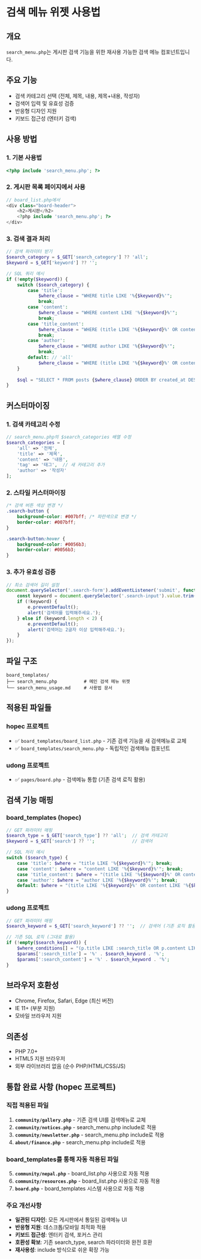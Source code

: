 # 검색 메뉴 위젯 사용법

## 개요
`search_menu.php`는 게시판 검색 기능을 위한 재사용 가능한 검색 메뉴 컴포넌트입니다.

## 주요 기능
- 검색 카테고리 선택 (전체, 제목, 내용, 제목+내용, 작성자)
- 검색어 입력 및 유효성 검증
- 반응형 디자인 지원
- 키보드 접근성 (엔터키 검색)

## 사용 방법

### 1. 기본 사용법
```php
<?php include 'search_menu.php'; ?>
```

### 2. 게시판 목록 페이지에서 사용
```php
// board_list.php에서
<div class="board-header">
    <h2>게시판</h2>
    <?php include 'search_menu.php'; ?>
</div>
```

### 3. 검색 결과 처리
```php
// 검색 파라미터 받기
$search_category = $_GET['search_category'] ?? 'all';
$keyword = $_GET['keyword'] ?? '';

// SQL 쿼리 예시
if (!empty($keyword)) {
    switch ($search_category) {
        case 'title':
            $where_clause = "WHERE title LIKE '%{$keyword}%'";
            break;
        case 'content':
            $where_clause = "WHERE content LIKE '%{$keyword}%'";
            break;
        case 'title_content':
            $where_clause = "WHERE (title LIKE '%{$keyword}%' OR content LIKE '%{$keyword}%')";
            break;
        case 'author':
            $where_clause = "WHERE author LIKE '%{$keyword}%'";
            break;
        default: // 'all'
            $where_clause = "WHERE (title LIKE '%{$keyword}%' OR content LIKE '%{$keyword}%' OR author LIKE '%{$keyword}%')";
    }
    
    $sql = "SELECT * FROM posts {$where_clause} ORDER BY created_at DESC";
}
```

## 커스터마이징

### 1. 검색 카테고리 수정
```php
// search_menu.php의 $search_categories 배열 수정
$search_categories = [
    'all' => '전체',
    'title' => '제목',
    'content' => '내용',
    'tag' => '태그',  // 새 카테고리 추가
    'author' => '작성자'
];
```

### 2. 스타일 커스터마이징
```css
/* 검색 버튼 색상 변경 */
.search-button {
    background-color: #007bff; /* 파란색으로 변경 */
    border-color: #007bff;
}

.search-button:hover {
    background-color: #0056b3;
    border-color: #0056b3;
}
```

### 3. 추가 유효성 검증
```javascript
// 최소 검색어 길이 설정
document.querySelector('.search-form').addEventListener('submit', function(e) {
    const keyword = document.querySelector('.search-input').value.trim();
    if (!keyword) {
        e.preventDefault();
        alert('검색어를 입력해주세요.');
    } else if (keyword.length < 2) {
        e.preventDefault();
        alert('검색어는 2글자 이상 입력해주세요.');
    }
});
```

## 파일 구조
```
board_templates/
├── search_menu.php          # 메인 검색 메뉴 위젯
└── search_menu_usage.md     # 사용법 문서
```

## 적용된 파일들

### hopec 프로젝트
- ✅ `board_templates/board_list.php` - 기존 검색 기능을 새 검색메뉴로 교체
- ✅ `board_templates/search_menu.php` - 독립적인 검색메뉴 컴포넌트

### udong 프로젝트  
- ✅ `pages/board.php` - 검색메뉴 통합 (기존 검색 로직 활용)

## 검색 기능 매핑

### board_templates (hopec)
```php
// GET 파라미터 매핑
$search_type = $_GET['search_type'] ?? 'all';  // 검색 카테고리
$keyword = $_GET['search'] ?? '';              // 검색어

// SQL 처리 예시
switch ($search_type) {
    case 'title': $where = "title LIKE '%{$keyword}%'"; break;
    case 'content': $where = "content LIKE '%{$keyword}%'"; break;
    case 'title_content': $where = "(title LIKE '%{$keyword}%' OR content LIKE '%{$keyword}%')"; break;
    case 'author': $where = "author LIKE '%{$keyword}%'"; break;
    default: $where = "(title LIKE '%{$keyword}%' OR content LIKE '%{$keyword}%' OR author LIKE '%{$keyword}%')";
}
```

### udong 프로젝트
```php  
// GET 파라미터 매핑
$search_keyword = $_GET['search_keyword'] ?? '';  // 검색어 (기존 로직 활용)

// 기존 SQL 로직 (그대로 활용)
if (!empty($search_keyword)) {
    $where_conditions[] = "(p.title LIKE :search_title OR p.content LIKE :search_content)";
    $params[':search_title'] = '%' . $search_keyword . '%';
    $params[':search_content'] = '%' . $search_keyword . '%';
}
```

## 브라우저 호환성
- Chrome, Firefox, Safari, Edge (최신 버전)
- IE 11+ (부분 지원)
- 모바일 브라우저 지원

## 의존성
- PHP 7.0+
- HTML5 지원 브라우저
- 외부 라이브러리 없음 (순수 PHP/HTML/CSS/JS)

## 통합 완료 사항 (hopec 프로젝트)

### 직접 적용된 파일
1. **`community/gallery.php`** - 기존 검색 UI를 검색메뉴로 교체
2. **`community/notices.php`** - search_menu.php include로 적용  
3. **`community/newsletter.php`** - search_menu.php include로 적용
4. **`about/finance.php`** - search_menu.php include로 적용

### board_templates를 통해 자동 적용된 파일
5. **`community/nepal.php`** - board_list.php 사용으로 자동 적용
6. **`community/resources.php`** - board_list.php 사용으로 자동 적용  
7. **`board.php`** - board_templates 시스템 사용으로 자동 적용

### 주요 개선사항
- **일관된 디자인**: 모든 게시판에서 통일된 검색메뉴 UI
- **반응형 지원**: 데스크톱/모바일 최적화 적용
- **키보드 접근성**: 엔터키 검색, 포커스 관리
- **호환성 확보**: 기존 search_type, search 파라미터와 완전 호환
- **재사용성**: include 방식으로 쉬운 확장 가능